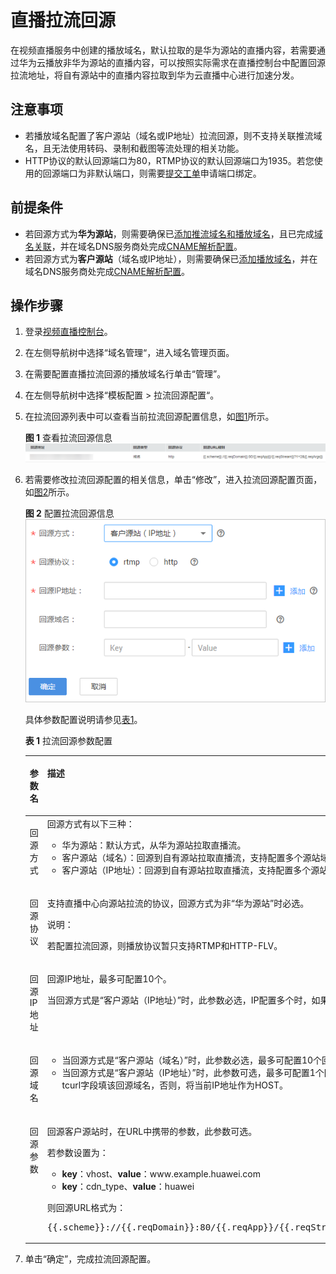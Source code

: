 # 直播拉流回源<a name="live_01_0042"></a>

在视频直播服务中创建的播放域名，默认拉取的是华为源站的直播内容，若需要通过华为云播放非华为源站的直播内容，可以按照实际需求在直播控制台中配置回源拉流地址，将自有源站中的直播内容拉取到华为云直播中心进行加速分发。

## 注意事项<a name="section5971121616516"></a>

-   若播放域名配置了客户源站（域名或IP地址）拉流回源，则不支持关联推流域名，且无法使用转码、录制和截图等流处理的相关功能。
-   HTTP协议的默认回源端口为80，RTMP协议的默认回源端口为1935。若您使用的回源端口为非默认端口，则需要[提交工单](https://console.huaweicloud.com/ticket/?#/ticketindex/business?productTypeId=ffb4ebf5fb094bc6aef0129c276ce42e)申请端口绑定。

## 前提条件<a name="section38573451572"></a>

-   若回源方式为**华为源站**，则需要确保已[添加推流域名和播放域名](添加域名.md)，且已完成[域名关联](关联域名.md)，并在域名DNS服务商处完成[CNAME解析配置](配置CNAME.md)。
-   若回源方式为**客户源站**（域名或IP地址），则需要确保已[添加播放域名](添加域名.md)，并在域名DNS服务商处完成[CNAME解析配置](配置CNAME.md)。

## 操作步骤<a name="section037213145596"></a>

1.  登录[视频直播控制台](https://console.huaweicloud.com/live)。
2.  在左侧导航树中选择“域名管理“，进入域名管理页面。
3.  在需要配置直播拉流回源的播放域名行单击“管理”。
4.  在左侧导航树中选择“模板配置 \> 拉流回源配置“。
5.  在拉流回源列表中可以查看当前拉流回源配置信息，如[图1](#fig15541193518243)所示。

    **图 1**  查看拉流回源信息<a name="fig15541193518243"></a>  
    ![](figures/查看拉流回源信息.png "查看拉流回源信息")

6.  若需要修改拉流回源配置的相关信息，单击“修改”，进入拉流回源配置页面，如[图2](#fig756415319273)所示。

    **图 2**  配置拉流回源信息<a name="fig756415319273"></a>  
    ![](figures/配置拉流回源信息.png "配置拉流回源信息")

    具体参数配置说明请参见[表1](#table711813464812)。

    **表 1**  拉流回源参数配置

    <a name="table711813464812"></a>
    <table><thead align="left"><tr id="row141199344487"><th class="cellrowborder" valign="top" width="22.220000000000002%" id="mcps1.2.3.1.1"><p id="p1711918346485"><a name="p1711918346485"></a><a name="p1711918346485"></a>参数名</p>
    </th>
    <th class="cellrowborder" valign="top" width="77.78%" id="mcps1.2.3.1.2"><p id="p10119123454813"><a name="p10119123454813"></a><a name="p10119123454813"></a>描述</p>
    </th>
    </tr>
    </thead>
    <tbody><tr id="row20119934194817"><td class="cellrowborder" valign="top" width="22.220000000000002%" headers="mcps1.2.3.1.1 "><p id="p11199345489"><a name="p11199345489"></a><a name="p11199345489"></a>回源方式</p>
    </td>
    <td class="cellrowborder" valign="top" width="77.78%" headers="mcps1.2.3.1.2 "><div class="p" id="p1564718567419"><a name="p1564718567419"></a><a name="p1564718567419"></a>回源方式有以下三种：<a name="ul1765644154012"></a><a name="ul1765644154012"></a><ul id="ul1765644154012"><li>华为源站：默认方式，从华为源站拉取直播流。</li><li>客户源站（域名）：回源到自有源站拉取直播流，支持配置多个源站域名。</li><li>客户源站（IP地址）：回源到自有源站拉取直播流，支持配置多个源站IP地址和1个源站域名。</li></ul>
    </div>
    </td>
    </tr>
    <tr id="row511913413486"><td class="cellrowborder" valign="top" width="22.220000000000002%" headers="mcps1.2.3.1.1 "><p id="p1911917346488"><a name="p1911917346488"></a><a name="p1911917346488"></a>回源协议</p>
    </td>
    <td class="cellrowborder" valign="top" width="77.78%" headers="mcps1.2.3.1.2 "><p id="p266010196514"><a name="p266010196514"></a><a name="p266010196514"></a>支持直播中心向源站拉流的协议，回源方式为非“华为源站”时必选。</p>
    <div class="note" id="note2918162110616"><a name="note2918162110616"></a><a name="note2918162110616"></a><span class="notetitle"> 说明： </span><div class="notebody"><p id="p591942115610"><a name="p591942115610"></a><a name="p591942115610"></a>若配置拉流回源，则播放协议暂只支持RTMP和HTTP-FLV。</p>
    </div></div>
    </td>
    </tr>
    <tr id="row20848144512507"><td class="cellrowborder" valign="top" width="22.220000000000002%" headers="mcps1.2.3.1.1 "><p id="p14849945165014"><a name="p14849945165014"></a><a name="p14849945165014"></a>回源IP地址</p>
    </td>
    <td class="cellrowborder" valign="top" width="77.78%" headers="mcps1.2.3.1.2 "><p id="p68125178376"><a name="p68125178376"></a><a name="p68125178376"></a>回源IP地址，最多可配置10个。</p>
    <p id="p2084918452507"><a name="p2084918452507"></a><a name="p2084918452507"></a>当回源方式是“客户源站（IP地址）”时，此参数必选，IP配置多个时，如果回源失败，将按照配置顺序进行轮循。</p>
    </td>
    </tr>
    <tr id="row41201934204817"><td class="cellrowborder" valign="top" width="22.220000000000002%" headers="mcps1.2.3.1.1 "><p id="p1912012347482"><a name="p1912012347482"></a><a name="p1912012347482"></a>回源域名</p>
    </td>
    <td class="cellrowborder" valign="top" width="77.78%" headers="mcps1.2.3.1.2 "><a name="ul175791820195011"></a><a name="ul175791820195011"></a><ul id="ul175791820195011"><li>当回源方式是“客户源站（域名）”时，此参数必选，最多可配置10个回源域名。若配置了多个回源域名，回源失败时，将按照配置顺序进行轮循。</li><li>当回源方式是“客户源站（IP地址）”时，此参数可选，最多可配置1个回源域名。若配置了回源域名，则回源时HTTP-FLV HOST头填该回源域名，RTMP tcurl字段填该回源域名，否则，将当前IP地址作为HOST。</li></ul>
    </td>
    </tr>
    <tr id="row126861655194910"><td class="cellrowborder" valign="top" width="22.220000000000002%" headers="mcps1.2.3.1.1 "><p id="p19688055134920"><a name="p19688055134920"></a><a name="p19688055134920"></a>回源参数</p>
    </td>
    <td class="cellrowborder" valign="top" width="77.78%" headers="mcps1.2.3.1.2 "><p id="p831820533518"><a name="p831820533518"></a><a name="p831820533518"></a>回源客户源站时，在URL中携带的参数，此参数可选。</p>
    <p id="p0188039121516"><a name="p0188039121516"></a><a name="p0188039121516"></a>若参数设置为：</p>
    <a name="ul6224412114118"></a><a name="ul6224412114118"></a><ul id="ul6224412114118"><li><strong id="b181016552402"><a name="b181016552402"></a><a name="b181016552402"></a>key</strong>：vhost、<strong id="b10182135911402"><a name="b10182135911402"></a><a name="b10182135911402"></a>value</strong>：www.example.huawei.com</li><li><strong id="b91239810419"><a name="b91239810419"></a><a name="b91239810419"></a>key</strong>：cdn_type、<strong id="b12123168184114"><a name="b12123168184114"></a><a name="b12123168184114"></a>value</strong>：huawei</li></ul>
    <p id="p5318145311516"><a name="p5318145311516"></a><a name="p5318145311516"></a>则回源URL格式为：</p>
    <pre class="screen" id="screen982003112453"><a name="screen982003112453"></a><a name="screen982003112453"></a>{{.scheme}}://{{.reqDomain}}:80/{{.reqApp}}/{{.reqStream}}?vhost=www.example.huawei.com&amp;cdn_type=huawei&amp;{{.reqArgs}}</pre>
    </td>
    </tr>
    </tbody>
    </table>

7.  单击“确定”，完成拉流回源配置。

